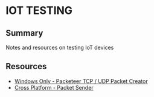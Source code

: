# IOT TESTING

## Summary

Notes and resources on testing IoT devices

## Resources

- [Windows Only - Packeteer TCP / UDP Packet Creator](https://malcolmshore.com/software.htm)
- [Cross Platform - Packet Sender](https://packetsender.com/)
